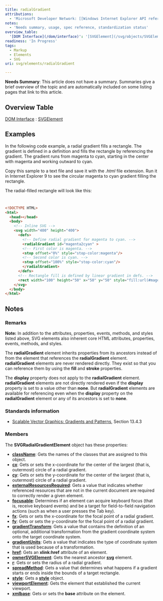 ```yaml
---
title: radialGradient
attributions:
  - 'Microsoft Developer Network: [[Windows Internet Explorer API reference](http://msdn.microsoft.com/en-us/library/ie/hh828809%28v=vs.85%29.aspx) Article]'
notes:
  - 'Needs summary, usage, spec reference, standardization status'
overview_table:
  '[DOM Interface](/dom/interface)': '[SVGElement](/svg/objects/SVGElement)'
readiness: 'In Progress'
tags:
  - Markup
  - Elements
  - SVG
uri: svg/elements/radialGradient

---
```

**Needs Summary**: This article does not have a summary. Summaries give a brief overview of the topic and are automatically included on some listing pages that link to this article.

## <span>Overview Table</span>

[DOM Interface](/dom/interface)
:   [SVGElement](/svg/objects/SVGElement)

## <span>Examples</span>

In the following code example, a radial gradient fills a rectangle. The gradient is defined in a definition and fills the rectangle by referencing the gradient. The gradient runs from magenta to cyan, starting in the center with magenta and working outward to cyan.

Copy this sample to a text file and save it with the *.html* file extension. Run it in Internet Explorer 9 to see the circular magenta to cyan gradient filling the rectangle.

The radial-filled rectangle will look like this:

``` html


<!DOCTYPE HTML>
<html>
  <head></head>
  <body>
    <!-- Inline SVG -->
    <svg width="400" height="400">
      <defs>
        <!-- Define radial gradient for magenta to cyan. -->
        <radialGradient id="magenta2cyan" >
        <!-- First color is magenta. -->
        <stop offset="0%" style="stop-color:magenta"/>
        <!-- Second color is cyan. -->
        <stop offset="100%" style="stop-color:cyan"/>
        </radialGradient>
      </defs>
      <!-- Rectangle fill is defined by linear gradient in defs. -->
      <rect width="100" height="50" x="50" y="50" style="fill:url(#magenta2cyan)"/>
    </svg>
  </body>
</html>
```

</pre>

## <span>Notes</span>

### <span>Remarks</span>

**Note:** In addition to the attributes, properties, events, methods, and styles listed above, SVG elements also inherent core HTML attributes, properties, events, methods, and styles.

The **radialGradient** element inherits properties from its ancestors instead of from the element that references the **radialGradient** element. **radialGradient** elements are never rendered directly. They exist so that you can reference them by using the **fill** and **stroke** properties.

The **display** property does not apply to the **radialGradient** element. **radialGradient** elements are not directly rendered even if the **display** property is set to a value other than **none**. But **radialGradient** elements are available for referencing even when the **display** property on the **radialGradient** element or any of its ancestors is set to **none**.

### <span>Standards information</span>

-   [Scalable Vector Graphics: Gradients and Patterns](http://go.microsoft.com/fwlink/p/?linkid=199811), Section 13.4.3

### <span>Members</span>

The **SVGRadialGradientElement** object has these properties:

-   [**className**](/svg/properties/className): Gets the names of the classes that are assigned to this object.
-   [**cx**](/svg/properties/cx_(SVGRadialGradientElement)): Gets or sets the x-coordinate for the center of the largest (that is, outermost) circle of a radial gradient.
-   [**cy**](/svg/properties/cy_(SVGRadialGradientElement)): Gets or sets the y-coordinate for the center of the largest (that is, outermost) circle of a radial gradient.
-   [**externalResourcesRequired**](/svg/properties/externalResourcesRequired): Gets a value that indicates whether referenced resources that are not in the current document are required to correctly render a given element.
-   [**focusable**](/svg/properties/focusable): Determines if an element can acquire keyboard focus (that is, receive keyboard events) and be a target for field-to-field navigation actions (such as when a user presses the Tab key).
-   [**fx**](/svg/properties/fx): Gets or sets the x-coordinate for the focal point of a radial gradient.
-   [**fy**](/svg/properties/fy): Gets or sets the y-coordinate for the focal point of a radial gradient.
-   [**gradientTransform**](/svg/properties/gradientTransform): Gets a value that contains the definition of an optional, additional transformation from the gradient coordinate system onto the target coordinate system.
-   [**gradientUnits**](/svg/properties/gradientUnits): Gets a value that indicates the type of coordinate system that is used because of a transformation.
-   [**href**](/svg/properties/href): Gets an **xlink:href** attribute of an element.
-   [**ownerSVGElement**](/svg/properties/ownerSVGElement): Gets the nearest ancestor [**svg**](/svg/objects/SVGElement) element.
-   [**r**](/svg/properties/r_(SVGRadialGradientElement)): Gets or sets the radius of a radial gradient.
-   [**spreadMethod**](/svg/properties/spread): Gets a value that determines what happens if a gradient starts or ends inside the bounds of a target rectangle.
-   [**style**](/svg/properties/style): Gets a [**style**](/css/cssom/style) object.
-   [**viewportElement**](/svg/properties/viewportElement): Gets the element that established the current viewport.
-   [**xmlbase**](/svg/properties/xmlbase): Gets or sets the **base** attribute on the element.
